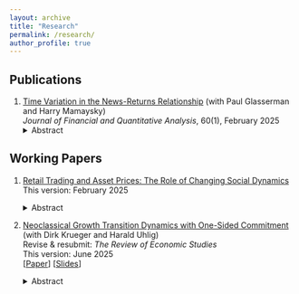 ```yaml
---
layout: archive
title: "Research"
permalink: /research/
author_profile: true
---
```


## Publications
1. [Time Variation in the News-Returns Relationship](https://www.cambridge.org/core/journals/journal-of-financial-and-quantitative-analysis/article/time-variation-in-the-newsreturns-relationship/01300E364B37863AC469C6D3FA85FBC8) (with Paul Glasserman and Harry Mamaysky)  
   *Journal of Financial and Quantitative Analysis*, 60(1), February 2025  
   <details><summary>Abstract</summary>
   The speed of stock price reaction to news exhibits substantial time variation. Higher risk-bearing capacity of financial intermediaries, lower passive ownership of stocks, and more informative news increase price responses to contemporaneous news; surprisingly, these interaction variables also increase price responses to lagged news (underreaction). A simple model with limited attention and three investor types (institutional, noninstitutional, and passive) predicts the observed variation in news responses. A long-short trading strategy based on news sentiment earns high returns, which increase when conditioning on the interaction variables. The interactions we document are robust to the choice of news source.
   </details>

## Working Papers
1. [Retail Trading and Asset Prices: The Role of Changing Social Dynamics](https://papers.ssrn.com/sol3/papers.cfm?abstract_id=4236966)    
   This version: February 2025       
   <details><summary>Abstract</summary>   
   Social media-fueled retail trading poses new risk to institutional investors. I develop a model to analyze the origin and pricing of this risk. Retail investors participate in a social network with concentrated linkages, which means their idiosyncratic sentiment shocks can lead to aggregate fluctuations in retail sentiment. These fluctuations shift investor composition, which in turn determines the price of retail sentiment risk. I calibrate the model to match price, quantity, and sentiment dynamics around the January 2021 short squeeze. Using the calibrated model, I quantify the impact of evolving social network topology on asset prices.
   </details>

2. [Neoclassical Growth Transition Dynamics with One-Sided Commitment](../files/Krueger_Li_Uhlig_paper.pdf) (with Dirk Krueger and Harald Uhlig)     
   Revise & resubmit: *The Review of Economic Studies*     
   This version: June 2025  
   \[[Paper](../files/Krueger_Li_Uhlig_paper.pdf)\] \[[Slides](../files/Krueger_Li_Uhlig_slides.pdf)\]
   <details><summary>Abstract</summary>
   This paper characterizes the transition dynamics of a continuous-time neoclassical production economy with capital accumulation in which households face idiosyncratic income risk and cannot commit to repay their debt. Therefore, even though a full set of contingent claims that pay out conditional on the realization of idiosyncratic shocks is available, the equilibrium features imperfect insurance and a non-degenerate cross-sectional consumption distribution. When household labor productivity takes two values, one of which is zero, and the utility function is logarithmic, we characterize the entire transition dynamics induced by unexpected technology shocks, including the evolution of the consumption distribution, in closed form. We then use these analytical transition results to study the speed of convergence in income per capita of a poor (low TFP) to a rich (high TFP) economy and the evolution of consumption inequality over time in response to an increase in idiosyncratic income risk.
   </details>

